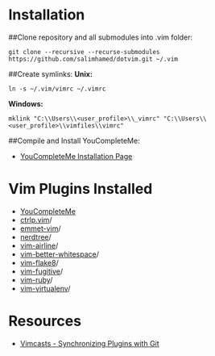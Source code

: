 # Installation
##Clone repository and all submodules into .vim folder:
```
git clone --recursive --recurse-submodules https://github.com/salimhamed/dotvim.git ~/.vim
```

##Create symlinks:
**Unix:**
```
ln -s ~/.vim/vimrc ~/.vimrc
```
**Windows:**
```
mklink "C:\\Users\\<user_profile>\\_vimrc" "C:\\Users\\<user_profile>\\vimfiles\\vimrc"
```

##Compile and Install YouCompleteMe:
* [YouCompleteMe Installation Page](https://github.com/Valloric/YouCompleteMe#mac-os-x-super-quick-installation)

# Vim Plugins Installed
* [YouCompleteMe](https://github.com/Valloric/YouCompleteMe)
* [ctrlp.vim](https://github.com/kien/ctrlp.vim)/
* [emmet-vim](https://github.com/mattn/emmet-vim)/
* [nerdtree](https://github.com/scrooloose/nerdtree)/
* [vim-airline](https://github.com/bling/vim-airline)/
* [vim-better-whitespace](https://github.com/ntpeters/vim-better-whitespace)/
* [vim-flake8](https://github.com/nvie/vim-flake8)/
* [vim-fugitive](https://github.com/tpope/vim-fugitive)/
* [vim-ruby](https://github.com/vim-ruby/vim-ruby)/
* [vim-virtualenv](https://github.com/jmcantrell/vim-virtualenv)/

# Resources
* [Vimcasts - Synchronizing Plugins with Git](www.vimcasts.org/episodes/synchronizing-plugins-with-git-submodules-and-pathogen)
